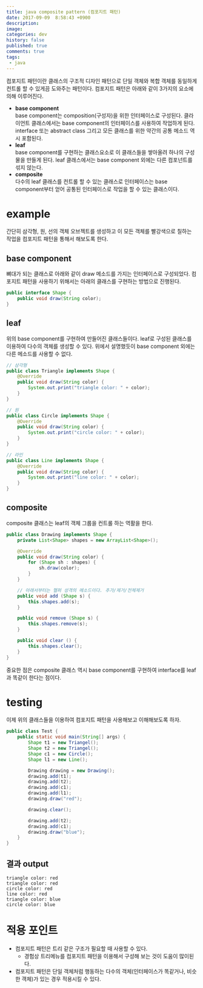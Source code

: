```yaml
---
title: java composite pattern (컴포지트 패턴)
date: 2017-09-09  8:58:43 +0900
description: 
image: 
categories: dev
history: false
published: true
comments: true
tags:
 - java
---
```


컴포지트 패턴이란 클래스의 구조적 디자인 패턴으로 단일 객체와 복합 객체를 동일하게 컨트롤 할 수 있게끔 도와주는 패턴이다. 컴포지트 패턴은 아래와 같이 3가지의 요소에 의해 이루어진다.

- **base component**  
    base component는 composition(구성자)을 위한 인터페이스로 구성된다. 클라이언트 클래스에서는 base component의 인터페이스를 사용하여 작업하게 된다. interface 또는 abstract class 그리고 모든 클래스를 위한 약간의 공통 메소드 역시 포함된다.
- **leaf**  
    base component를 구현하는 클래스요소로 이 클래스들을 쌓아올려 하나의 구성물을 만들게 된다. leaf 클래스에서는 base component 외에는 다른 컴포넌트를 섞지 않는다.
- **composite**  
    다수의 leaf 클래스를 컨트롤 할 수 있는 클래스로 인터페이스는 base component부터 얻어 공통된 인터페이스로 작업을 할 수 있는 클래스이다.

# example

간단히 삼각형, 원, 선의 객체 오브젝트를 생성하고 이 모든 객체를 빨강색으로 칠하는 작업을 컴포지트 패턴을 통해서 해보도록 한다.

## base component

뼈대가 되는 클래스로 아래와 같이 draw 메소드를 가지는 인터페이스로 구성되었다. 컴포지트 패턴을 사용하기 위해서는 아래의 클래스를 구현하는 방법으로 진행된다.

```java
public interface Shape {
    public void draw(String color);
}
```

## leaf

위의 base component를 구현하여 만들어진 클래스들이다. leaf로 구성된 클래스를 이용하여 다수의 객체를 생성할 수 있다. 위에서 설명했듯이 base component 외에는 다른 메소드를 사용할 수 없다.

```java
// 삼각형
public class Triangle implements Shape {
    @Override
    public void draw(String color) {
        System.out.print("triangle color: " + color);
    }
}

// 원
public class Circle implements Shape {
    @Override
    public void draw(String color) {
        System.out.print("circle color: " + color);
    }
}

// 라인
public class Line implements Shape {
    @Override
    public void draw(String color) {
        System.out.print("line color: " + color);
    }
}
```

## composite

composite 클래스는 leaf의 객체 그룹을 컨트롤 하는 역활을 한다.

```java
public class Drawing implements Shape {
    private List<Shape> shapes = new ArrayList<Shape>();

    @Override
    public void draw(String color) {
        for (Shape sh : shapes) {
            sh.draw(color);
        }
    }

    // 아래서부터는 헬퍼 성격의 메소드이다. 추가/제거/전체제거
    public void add (Shape s) {
        this.shapes.add(s);
    }

    public void remove (Shape s) {
        this.shapes.remove(s);
    }

    public void clear () {
        this.shapes.clear();
    }
}
```

중요한 점은 composite 클래스 역시 base component를 구현하여 interface를 leaf과 똑같이 한다는 점이다.

# testing

이제 위의 클래스들을 이용하여 컴포지트 패턴을 사용해보고 이해해보도록 하자.

```java
public class Test {
    public static void main(String[] args) {
        Shape t1 = new Triangel();
        Shape t2 = new Triangel();
        Shape c1 = new Circle();
        Shape l1 = new Line();

        Drawing drawing = new Drawing();
        drawing.add(t1);
        drawing.add(t2);
        drawing.add(c1);
        drawing.add(l1);
        drawing.draw("red");

        drawing.clear();

        drawing.add(t2);
        drawing.add(c1);
        drawing.draw("blue");
    }
}
```

## 결과 output

```
triangle color: red
triangle color: red
circle color: red
line color: red
triangle color: blue
circle color: blue
```

# 적용 포인트

- 컴포지트 패턴은 트리 같은 구조가 필요할 때 사용할 수 있다. 
    - 경험상 트리메뉴를 컴포지트 패턴을 이용해서 구성해 보는 것이 도움이 많이된다.
- 컴포지트 패턴은 단일 객체처럼 행동하는 다수의 객체(인터페이스가 똑같거나, 비슷한 객체)가 있는 경우 적용시킬 수 있다.